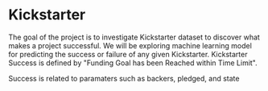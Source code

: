 # Kickstarter
The goal of the project is to investigate Kickstarter dataset to discover what makes a project successful. We will be exploring machine learning model for predicting the success or failure of any given Kickstarter. Kickstarter Success is defined by "Funding Goal has been Reached within Time Limit".

Success is related to paramaters such as backers, pledged, and state

